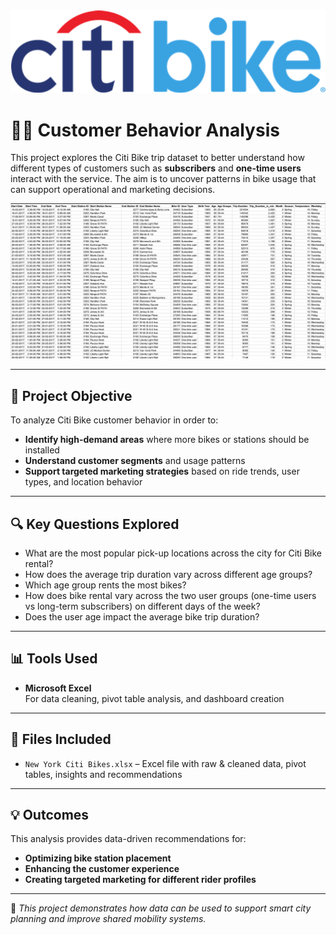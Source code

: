 #     
<p align="center">
  <img src="CitiBike.png" alt="Citi Bike Logo" width="600"/>
</p>

# 👪🏾 Customer Behavior Analysis

This project explores the Citi Bike trip dataset to better understand how different types of customers such as **subscribers** and **one-time users**  interact with the service. The aim is to uncover patterns in bike usage that can support operational and marketing decisions.
  <p align="center">
  <img src="CBData.png" alt="Citi Bike Logo" width="750"/>
</p>
    
---

## 🎯 Project Objective 

To analyze Citi Bike customer behavior in order to:

- **Identify high-demand areas** where more bikes or stations should be installed
- **Understand customer segments** and usage patterns
- **Support targeted marketing strategies** based on ride trends, user types, and location behavior

---

## 🔍 Key Questions Explored

- What are the most popular pick-up locations across the city for Citi Bike rental?
- How does the average trip duration vary across different age groups?
- Which age group rents the most bikes?
- How does bike rental vary across the two user groups (one-time users vs long-term subscribers) on different days of the week?
- Does the user age impact the average bike trip duration?

---

## 📊 Tools Used

- **Microsoft Excel**  
  For data cleaning, pivot table analysis, and dashboard creation

---

## 📁 Files Included

- `New York Citi Bikes.xlsx` – Excel file with raw & cleaned data, pivot tables, insights and recommendations

---

## 💡 Outcomes

This analysis provides data-driven recommendations for:

- **Optimizing bike station placement**
- **Enhancing the customer experience**
- **Creating targeted marketing for different rider profiles**

---

📍 *This project demonstrates how data can be used to support smart city planning and improve shared mobility systems.*

